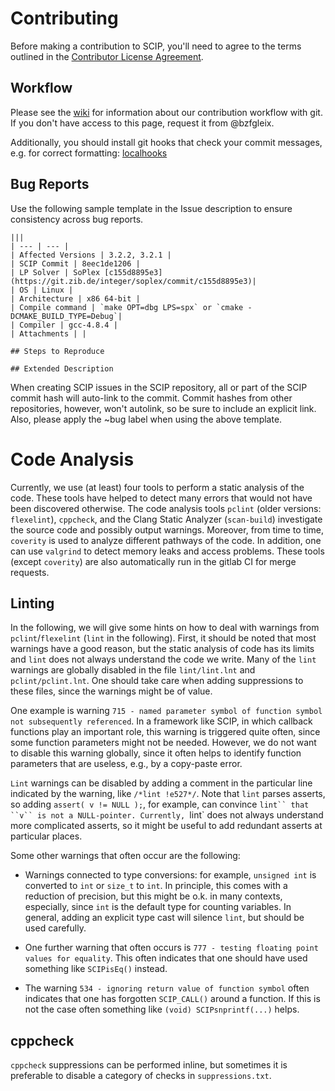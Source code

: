 # Contributing

Before making a contribution to SCIP, you'll need to agree to the terms outlined
in the [Contributor License Agreement](CLA).

## Workflow

Please see the [wiki](https://wiki.zib.de/confluence/display/SCIPOPTSUITE/Development+Workflow)
for information about our contribution workflow with git. If you don't have
access to this page, request it from @bzfgleix.

Additionally, you should install git hooks that check your commit messages, e.g. for correct formatting:
[localhooks](https://git.zib.de/optimization/localhooks)

## Bug Reports

Use the following sample template in the Issue description to ensure consistency
across bug reports.

```
|||
| --- | --- |
| Affected Versions | 3.2.2, 3.2.1 |
| SCIP Commit | 8eec1de1206 |
| LP Solver | SoPlex [c155d8895e3](https://git.zib.de/integer/soplex/commit/c155d8895e3)|
| OS | Linux |
| Architecture | x86 64-bit |
| Compile command | `make OPT=dbg LPS=spx` or `cmake -DCMAKE_BUILD_TYPE=Debug`|
| Compiler | gcc-4.8.4 |
| Attachments | |

## Steps to Reproduce

## Extended Description
```

When creating SCIP issues in the SCIP repository, all or part of the SCIP commit hash
will auto-link to the commit. Commit hashes from other repositories, however,
won't autolink, so be sure to include an explicit link. Also, please apply the
~bug label when using the above template.

# Code Analysis

Currently, we use (at least) four tools to perform a static analysis of the code.
These tools have helped to detect many errors that would not have been discovered otherwise.
The code analysis tools `pclint` (older versions: `flexelint`), `cppcheck`, and the Clang Static Analyzer (`scan-build`)
investigate the source code and possibly output warnings.
Moreover, from time to time, `coverity` is used to analyze different pathways of the code.
In addition, one can use `valgrind` to detect memory leaks and access problems.
These tools (except `coverity`) are also automatically run in the gitlab CI for merge requests.

## Linting

In the following, we will give some hints on how to deal with warnings from `pclint`/`flexelint` (`lint` in the following).
First, it should be noted that most warnings have a good reason, but the static analysis of code has its limits
and `lint` does not always understand the code we write.
Many of the `lint` warnings are globally disabled in the file `lint/lint.lnt` and `pclint/pclint.lnt`.
One should take care when adding suppressions to these files, since the warnings might be of value.

One example is warning ``715 - named parameter symbol of function symbol not subsequently referenced``.
In a framework like SCIP, in which callback functions play an important role, this warning is triggered quite often,
since some function parameters might not be needed. However, we do not want to disable this warning globally, since it
often helps to identify function parameters that are useless, e.g., by a copy-paste error.

`Lint` warnings can be disabled by adding a comment in the particular line indicated by the warning, like ``/*lint !e527*/``.
Note that `lint` parses asserts, so adding ``assert( v != NULL );``, for example,  can convince `lint`` that ``v`` is not a NULL-pointer.
Currently, `lint` does not always understand more complicated asserts, so it might be useful to add redundant asserts
at particular places.

Some other warnings that often occur are the following:

- Warnings connected to type conversions: for example, ``unsigned int`` is converted to ``int``
  or ``size_t`` to ``int``. In principle, this comes with a reduction of precision, but this might be o.k. in many
  contexts, especially, since ``int`` is the default type for counting variables. In general, adding an explicit type
  cast will silence `lint`, but should be used carefully.

- One further warning that often occurs is ``777 - testing floating point values for equality``. This often
  indicates that one should have used something like ``SCIPisEq()`` instead.

- The warning ``534 - ignoring return value of function symbol`` often indicates that one has forgotten ``SCIP_CALL()`` around
  a function. If this is not the case often something like ``(void) SCIPsnprintf(...)`` helps.


## cppcheck

`cppcheck` suppressions can be performed inline, but sometimes it is preferable to disable a category of checks in `suppressions.txt`.
